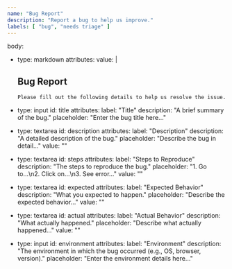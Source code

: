 ```yaml
---
name: "Bug Report"
description: "Report a bug to help us improve."
labels: [ "bug", "needs triage" ]
---
```

body:
- type: markdown
  attributes:
  value: |
  ## Bug Report

      Please fill out the following details to help us resolve the issue.

- type: input
  id: title
  attributes:
  label: "Title"
  description: "A brief summary of the bug."
  placeholder: "Enter the bug title here..."

- type: textarea
  id: description
  attributes:
  label: "Description"
  description: "A detailed description of the bug."
  placeholder: "Describe the bug in detail..."
  value: ""

- type: textarea
  id: steps
  attributes:
  label: "Steps to Reproduce"
  description: "The steps to reproduce the bug."
  placeholder: "1. Go to...\n2. Click on...\n3. See error..."
  value: ""

- type: textarea
  id: expected
  attributes:
  label: "Expected Behavior"
  description: "What you expected to happen."
  placeholder: "Describe the expected behavior..."
  value: ""

- type: textarea
  id: actual
  attributes:
  label: "Actual Behavior"
  description: "What actually happened."
  placeholder: "Describe what actually happened..."
  value: ""

- type: input
  id: environment
  attributes:
  label: "Environment"
  description: "The environment in which the bug occurred (e.g., OS, browser, version)."
  placeholder: "Enter the environment details here..."